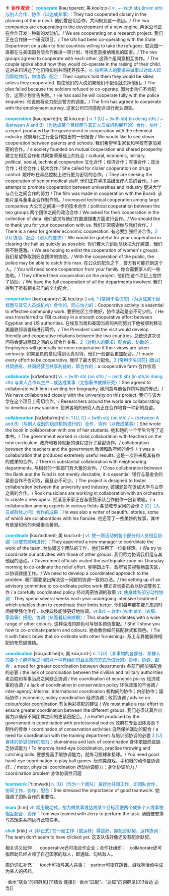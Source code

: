 ☀ <font color="red">**协作 配合：**</font>
<font color="sky blue">**cooperate**</font> [kəʊˈɒpəreɪt; 美 koʊˈɑ:p-]
<font color="#0070c0">vi. ~ (with sb) (in/on sth) 与别人合作、协作（以达成某事）：</font>They had cooperated closely in the planning of the project. 他们曾密切合作，共同规划这一项目。/ The two companies are cooperating in the development of a new engine. 两家公司正在合作开发一种新的发动机。/ We are cooperating on a research project. 我们正在合作搞一个研究项目。/ The UN had been co-operating with the State Department on a plan to find countries willing to take the refugees. 联合国一直都在与美国国务院合作推进一项计划，寻找愿意接纳难民的国家。/ The two groups agreed to cooperate with each other. 这两个组同意相互协作。/ The couple spoke about how they would co-operate in the raising of their child. 这对夫妇讲述了他们将如何共同抚养孩子。<font color="#0070c0">vi. 按照某人的要求来做事以对此人起到帮助作用，如协助、配合：</font>Their captors told them they would be killed unless they cooperated. 抓住他们的人说如果他们不配合就杀掉他们。/ The plan failed because the soldiers refused to co-operate. 因为士兵们不肯配合，这项计划宣告失败。/ He has said he will cooperate fully with the police enquiries. 他说他将全力配合警方的调查。/ The firm has agreed to cooperate with the employment survey. 这家公司已同意配合进行就业调查。
                      
<font color="sky blue">**cooperation**</font> [kəʊˌɒpəˈreɪʃn; 美 koʊˌɑ:p-]
<font color="#0070c0">n. 1 [U] ~ (with sb) (in doing sth) / ~ (between A and B)（为达成某个目标而与其它人员或机构展开的）合作、协作：</font>a report produced by the government in cooperation with the chemical industry 政府与化工行业合作提出的一份报告 / We would like to see closer cooperation between parents and schools. 我们希望学生家长和学校有更加紧密的合作。/ a society founded on mutual cooperation and shared prosperity 建立在相互合作和共同繁荣基础上的社会 / cultural, economic, military, political, social, technical cooperation 文化合作；经济合作；军事合作；政治合作；社会合作；技术合作 / She called for closer cooperation on drugs control. 她呼吁在毒品控制上进行更为密切的合作。/ They are seeking the cooperation of senior medical staff. 他们正在寻求高级医疗人员的合作。/ an attempt to promote cooperation between universities and industry 促进大学与企业之间合作的努力 / The film was made in cooperation with the Board. 该影片是与董事会合作制作的。/ increased technical cooperation among large companies 大公司之间进一步的技术合作 / political cooperation between the two groups 两个团体之间的政治合作 / We asked for their cooperation in the collection of data. 我们请求与他们在数据搜集方面进行合作。/ We should like to thank you for your cooperation with us. 我们非常感谢你与我们合作。/ There is a need for greater economic cooperation. 有必要加强经济合作。<font color="#0070c0">2 [U] 协助、配合（别人的要求）：</font>We would be grateful for your cooperation in clearing the hall as quickly as possible. 你们若大力协助尽快把大厅腾空，我们将不胜感激。/ We are hoping to enlist the cooperation of women's groups. 我们希望争取到妇女团体的协助。/ With the cooperation of the public, the police may be able to catch this man. 在公众的配合之下，警方有可能抓到这个人。/ You will need some cooperation from your family. 你会需要家人的一些协助。/ They offered their cooperation on the project. 他们在这个项目上提供了协助。/ We have the full cooperation of all the departments involved. 我们得到了所有相关部门的全力配合。
           
<font color="sky blue">**cooperative**</font> [kəʊˈɒpərətɪv; 美 koʊˈɑ:p-]
<font color="#0070c0">adj. 1 [常用于名词前]（为达成某个目标而与其它人员或机构）合作的、同心协力的：</font>Cooperative activity is essential to effective community work. 要把社区工作做好，协作活动是必不可少的。/ He was transferred to FBI custody in a smooth cooperative effort between Egyptian and US authorities. 在埃及当局和美国当局的共同努力下他被顺利移交美国联邦调查局进行羁押。/ The President said the visit would develop friendly and cooperative relations between the two countries. 总统说这次访问将会促进两国之间的友好合作关系。<font color="#0070c0">2（对别人的要求）配合的、协助的：</font>Employees will generally be more cooperative if their views are taken seriously. 如果雇员的意见得到认真对待，他们一般都会更加配合。/ I made every effort to be cooperative. 我尽了最大努力配合。<font color="#0070c0">3 [常用于名词前] [商业] 共同拥有、共同经营且共享利益的，即合作的：</font>a cooperative farm 合作农场

<font color="sky blue">**collaborate**</font> [kəˈlæbəreɪt]
<font color="#0070c0">vi. ~ (with sb) (on sth) / ~ (with sb) (in sth/in doing sth) 与某人合作以生产…或达成某事（尤指著书或做研究）：</font>She agreed to collaborate with him in writing her biography. 她同意与他合作撰写她的传记。/ We have collaborated closely with the university on this project. 我们与该大学在这个项目上密切合作。/ Researchers around the world are collaborating to develop a new vaccine. 世界各地的研究人员正在合作培育一种新的疫苗。
           
<font color="sky blue">**collaboration**</font> [kəˌlæbəˈreɪʃn]
<font color="#0070c0">n. 1 [U, C] ~ (with sb) (on sth) / ~ (between A and B)（与别人或别的组织机构进行的）合作、协作（以做成某事）：</font>She wrote the book in collaboration with one of her students. 她和她的一个学生合写了这本书。/ The government worked in close collaboration with teachers on the new curriculum. 政府和教师就新的课程进行了紧密协作。/ collaboration between the teachers and the government 教师和政府间的合作 / It was a collaboration that produced extremely useful results. 这是一次带来极其有益的成果的合作。/ There is substantial collaboration with neighbouring departments. 与相邻的一些部门有大量的合作。/ Close collaboration between the Bank and the Fund is not merely desirable, it is essential. 银行与基金会的紧密合作不仅可取，而且必不可少。/ The project is designed to foster collaboration between the university and industry. 该课题旨在促成大学与业界之间的合作。/ Rock musicians are working in collaboration with an orchestra to create a new opera. 摇滚音乐家正在与管弦乐队合作创作一出新歌剧。/ a collaboration among experts in various fields 各领域专家间的合作 <font color="#0070c0">2 [C]（人员或群体之间）合作的成果：</font>He was also a writer of beautiful stories, some of which are collaborations with his fiancée. 他还写了一些美妙的故事，其中有些是和他的未婚妻合著的。

<font color="sky blue">**coordinate**</font> [kəʊˈɔ:dɪneɪt; 美 koʊˈɔ:rd-]
<font color="#0070c0">vt. 使一项活动的各个部分和人员相互协调（以使其顺利进行）：</font>They appointed a new manager to coordinate the work of the team. 为协调这个团队的工作，他们任用了一位新经理。/ We try to coordinate our activities with those of other groups. 我们尽力协调我们组与其他组的活动。/ Government officials visited the earthquake zone on Thursday morning to co-ordinate the relief effort. 星期四上午，政府官员视察地震灾区，以协调救援工作。/ We need to develop a coordinated approach to the problem. 我们需要拿出解决这一问题的协调一致的办法。/ the setting up of an advisory committee to co-ordinate police work 建立咨询委员会以协调警务工作 / a carefully coordinated policy 经过周密协调的政策 <font color="#0070c0">vt. 使身体各部分动作协调：</font>They spend several weeks each year undergoing intensive treatment which enables them to coordinate their limbs better. 他们每年都花费几周的时间接受强化治疗，以使四肢能够更好地协调。<font color="#0070c0">vt.&vi. ~ (sth) (with sth)（衣服、家具等）搭配，协调（从而看起来顺眼）：</font>This shade coordinates with a wide range of other colours. 这种深浅的颜色可与很多颜色搭配。/ She'll show you how to co-ordinate pattern and colours. 她会教你如何搭配款式和颜色。/ Tie it with fabric bows that co-ordinate with other furnishings. 系上与其他装饰相配的布质蝴蝶结。

<font color="sky blue">**coordination**</font> [kəʊˌɔ:dɪˈneɪʃn; 美 koʊˌɔ:rd-]
<font color="#0070c0">n. 1 [U]（某事物的各部分、某群人的各个子群体等之间的以一种有组织的且高效的方式所进行的）协作、协调、配合：</font>a need for greater coordination between departments 各部门间加强配合的必要 / the lack of coordination between the civilian and military authorities 老百姓和军事当局之间缺乏协调 / the coordination of economic policy 经济政策的协调 / a lack of coordination in conservation policy 环保政策的不协调 / inter-agency, internal, international coordination 机构间的协作；内部协作；国际协作 / economic, policy coordination 经济协调；政策协调 / advice on colour/color coordination 有关色彩搭配的建议 / We must make a real effort to ensure greater coordination between the different groups. 我们必须认真作出努力以确保不同团体之间的更紧密配合。/ a leaflet produced by the government in coordination with professional bodies 政府在专业团体协助下制作的传单 / coordination of conservation activities 自然保护活动的配合 / a need for coordination with the training department 与培训部协调的必要 <font color="#0070c0">2 [U] 身体的协调动作的能力：</font>clumsiness and lack of coordination 身体笨拙而且缺乏协调能力 / To improve hand-eye coordination, practise throwing and catching balls. 要想提高手眼协调能力，就练习投球和接球。/ You need good hand-eye coordination to play ball games. 玩球类游戏，手和眼的动作要协调好。/ motor, physical coordination 运动协调能力；身体协调能力 / coordination problem 身体协调性问题

<font color="sky blue">**teamwork**</font> ['ti:mwə:k] 
<font color="#0070c0">n. [U]（作为一个团队）良好地共同工作，即团队合作，协同工作，协作，配合：</font>She stressed the importance of good teamwork. 她强调了团队合作的重要性。

<font color="sky blue">**team**</font> [ti:m] 
<font color="#0070c0">vt. 常用被动式，指为做某事或达成某个目标而使两个或多个人或事物相互配合、协作：</font>Tom was teamed with Jerry to perform the task. 汤姆被安排与杰瑞来共同执行此项任务。

<font color="sky blue">**click**</font> [klɪk] 
<font color="#0070c0">vi. [非正式] 在一起工作（或运转）得良好，即配合默契，运作协调：</font>The team don’t seem to have clicked yet. 这支队伍好像还没有配合默契。

相关词义延伸：
· cooperative还可指合作企业；合作社组织；
· collaborate还可指帮助已经占领了自己国家的敌人，即通敌、勾结敌人。

周边词汇补充：
· touch可指与某人共事；
· partner可指在跳舞、游戏等活动中成为某人的搭档。

· 表示“联合”的词群见[[11结合 连接]]
· 表示“匹配”、“适应”的词群见[[03合适 适当]]
